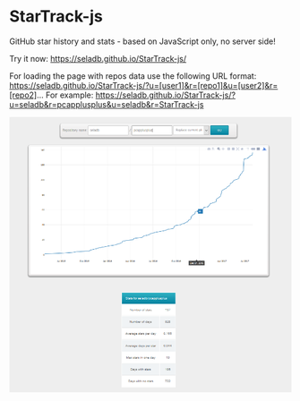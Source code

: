 StarTrack-js
============

GitHub star history and stats - based on JavaScript only, no server side!

Try it now: https://seladb.github.io/StarTrack-js/

For loading the page with repos data use the following URL format: https://seladb.github.io/StarTrack-js/?u=[user1]&r=[repo1]&u=[user2]&r=[repo2]...
For example: https://seladb.github.io/StarTrack-js/?u=seladb&r=pcapplusplus&u=seladb&r=StarTrack-js

![](./resources/screenshot.png)
